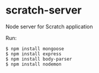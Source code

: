 scratch-server
==============

Node server for Scratch application

Run:

    $ npm install mongoose
    $ npm install express
    $ npm install body-parser
    $ npm install nodemon
